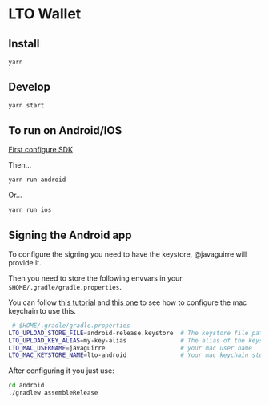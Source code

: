 # LTO Wallet

## Install

```bash
yarn
```

## Develop

```bash
yarn start
```

## To run on Android/IOS

[First configure SDK](https://reactnative.dev/docs/running-on-device)

Then...

```bash
yarn run android
```

Or...

```bash
yarn run ios
```

## Signing the Android app

To configure the signing you need to have the keystore, @javaguirre will provide it.

Then you need to store the following envvars in your `$HOME/.gradle/gradle.properties`.

You can follow [this tutorial](https://reactnative.dev/docs/signed-apk-android) and [this one](https://pilloxa.gitlab.io/posts/safer-passwords-in-gradle/) to see how to configure the mac keychain to use this.

```bash
 # $HOME/.gradle/gradle.properties
LTO_UPLOAD_STORE_FILE=android-release.keystore  # The keystore file path
LTO_UPLOAD_KEY_ALIAS=my-key-alias               # The alias of the keystore file
LTO_MAC_USERNAME=javaguirre                     # your mac user name
LTO_MAC_KEYSTORE_NAME=lto-android               # Your mac keychain store name (see link above)
```

After configuring it you just use:

```bash
cd android
./gradlew assembleRelease
```
